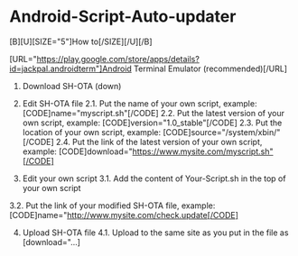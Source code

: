 # Android-Script-Auto-updater

[B][U][SIZE="5"]How to[/SIZE][/U][/B]

[URL="https://play.google.com/store/apps/details?id=jackpal.androidterm"]Android Terminal Emulator (recommended)[/URL]

1. Download SH-OTA (down)

2. Edit SH-OTA file
2.1. Put the name of your own script, example:
[CODE]name="myscript.sh"[/CODE]
2.2. Put the latest version of your own script, example:
[CODE]version="1.0_stable"[/CODE]
2.3. Put the location of your own script, example:
[CODE]source="/system/xbin/"[/CODE]
2.4. Put the link of the latest version of your own script, example:
[CODE]download="https://www.mysite.com/myscript.sh"[/CODE]

3. Edit your own script
3.1. Add the content of Your-Script.sh in the top of your own script

3.2. Put the link of your modified SH-OTA file, example:
[CODE]name="http://www.mysite.com/check.update[/CODE]

4. Upload SH-OTA file
4.1. Upload to the same site as you put in the file as [download="...]
